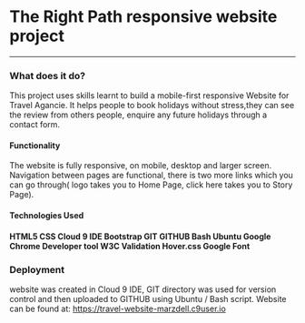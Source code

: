 <h1>The Right Path responsive website project</h1>
<hr>
<h3>What does it do?</h3>
This project uses skills learnt to build a mobile-first responsive Website for Travel Agancie.
It helps people to book holidays without stress,they can see the review from others people, enquire any future holidays through a contact form.

<h4>Functionality</h4>
The website is fully responsive, on mobile, desktop and larger screen.
Navigation between pages are functional, there is two more links which you can go through( logo takes you to Home Page, click here takes you to Story Page).

<h4>Technologies Used<h4>
    HTML5
    CSS
    Cloud 9 IDE
    Bootstrap
    GIT
    GITHUB
    Bash
    Ubuntu
    Google Chrome Developer tool
    W3C Validation
    Hover.css
    Google Font
    
<h3> Deployment</h3>

website was created in Cloud 9 IDE, GIT directory was used for version control and then uploaded to GITHUB using Ubuntu / Bash script.
Website can be found at:
https://travel-website-marzdell.c9user.io